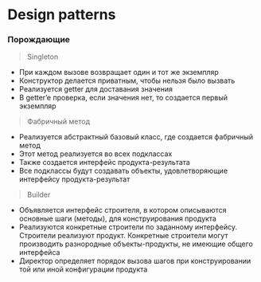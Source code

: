 # Design patterns

### Порождающие
> Singleton
- При каждом вызове возвращает один и тот же экземпляр
- Конструктор делается приватным, чтобы нельзя было вызвать
- Реализуется getter для доставания значения
- В getter’e проверка, если значения нет, то создается первый экземпляр

> Фабричный метод
- Реализуется абстрактный базовый класс, где создается фабричный метод
- Этот метод реализуется во всех подклассах
- Также создается интерфейс продукта-результата
- Все подклассы будут создавать объекты, удовлетворяющие интерфейсу продукта-результат

> Builder
- Объявляется интерфейс строителя, в котором описываются основные шаги (методы), для конструирования продукта
- Реализуются конкретные строители по заданному интерфейсу. Строители реализуют продукт. Конкретные строители могут производить разнородные объекты-продукты, не имеющие общего интерфейса
- Директор определяет порядок вызова шагов при конструировании той или иной конфигурации продукта
